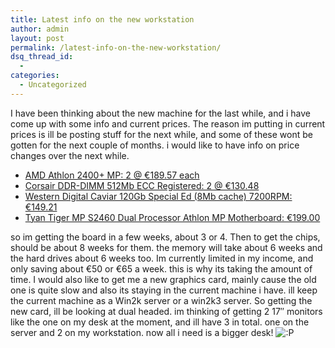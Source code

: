 ```yaml
---
title: Latest info on the new workstation
author: admin
layout: post
permalink: /latest-info-on-the-new-workstation/
dsq_thread_id:
  - 
categories:
  - Uncategorized
---
```

I have been thinking about the new machine for the last while, and i have come up with some info and current prices. The reason im putting in current prices is ill be posting stuff for the next while, and some of these wont be gotten for the next couple of months. i would like to have info on price changes over the next while.

  * [AMD Athlon 2400+ MP: 2 @ &euro;189.57 each][1]
  * [Corsair DDR-DIMM 512Mb ECC Registered: 2 @ &euro;130.48][2]
  * [Western Digital Caviar 120Gb Special Ed (8Mb cache) 7200RPM: &euro;149.21][3]
  * [Tyan Tiger MP S2460 Dual Processor Athlon MP Motherboard: &euro;199.00][4]

so im getting the board in a few weeks, about 3 or 4. Then to get the chips, should be about 8 weeks for them. the memory will take about 6 weeks and the hard drives about 6 weeks too. Im currently limited in my income, and only saving about &euro;50 or &euro;65 a week. this is why its taking the amount of time. I would also like to get me a new graphics card, mainly cause the old one is quite slow and also its staying in the current machine i have. ill keep the current machine as a Win2k server or a win2k3 server. So getting the new card, ill be looking at dual headed. im thinking of getting 2 17&#8243; monitors like the one on my desk at the moment, and ill have 3 in total. one on the server and 2 on my workstation. now all i need is a bigger desk! <img src="http://blog.lotas-smartman.net/wp-includes/images/smilies/icon_razz.gif" alt=":P" class="wp-smiley" />

 [1]: http://www.komplett.ie/k/ki.asp?action=info&p=30396&t=795&l=2&AvdID=1&CatID=4&GrpID=6&s=pl
 [2]: http://www.komplett.ie/k/ki.asp?action=info&p=30350&t=1014&l=2&AvdID=1&CatID=17&GrpID=9&s=pl
 [3]: http://www.komplett.ie/k/ki.asp?action=info&p=19613&t=715&l=2&AvdID=1&CatID=9&GrpID=1&s=pl
 [4]: http://www.peats.ie/cgi-bin/shop/db.cgi?view=1&id=5135&type=6&path=14x122x504